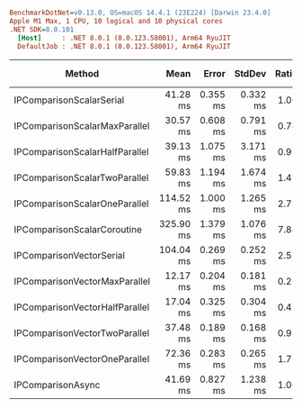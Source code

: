 ``` ini

BenchmarkDotNet=v0.13.0, OS=macOS 14.4.1 (23E224) [Darwin 23.4.0]
Apple M1 Max, 1 CPU, 10 logical and 10 physical cores
.NET SDK=8.0.101
  [Host]     : .NET 8.0.1 (8.0.123.58001), Arm64 RyuJIT
  DefaultJob : .NET 8.0.1 (8.0.123.58001), Arm64 RyuJIT


```
|                         Method |      Mean |    Error |   StdDev | Ratio | RatioSD | Rank |       Gen 0 | Gen 1 | Gen 2 |     Allocated |
|------------------------------- |----------:|---------:|---------:|------:|--------:|-----:|------------:|------:|------:|--------------:|
|       IPComparisonScalarSerial |  41.28 ms | 0.355 ms | 0.332 ms |  1.00 |    0.00 |    6 |           - |     - |     - |          52 B |
|  IPComparisonScalarMaxParallel |  30.57 ms | 0.608 ms | 0.791 ms |  0.74 |    0.02 |    3 |           - |     - |     - |       3,862 B |
| IPComparisonScalarHalfParallel |  39.13 ms | 1.075 ms | 3.171 ms |  0.91 |    0.07 |    5 |           - |     - |     - |       2,766 B |
|  IPComparisonScalarTwoParallel |  59.83 ms | 1.194 ms | 1.674 ms |  1.45 |    0.06 |    7 |           - |     - |     - |       2,113 B |
|  IPComparisonScalarOneParallel | 114.52 ms | 1.000 ms | 1.265 ms |  2.77 |    0.03 |   10 |           - |     - |     - |       1,984 B |
|    IPComparisonScalarCoroutine | 325.90 ms | 1.379 ms | 1.076 ms |  7.88 |    0.05 |   11 | 128000.0000 |     - |     - | 805,307,096 B |
|       IPComparisonVectorSerial | 104.04 ms | 0.269 ms | 0.252 ms |  2.52 |    0.02 |    9 |           - |     - |     - |         134 B |
|  IPComparisonVectorMaxParallel |  12.17 ms | 0.204 ms | 0.181 ms |  0.29 |    0.00 |    1 |           - |     - |     - |       4,186 B |
| IPComparisonVectorHalfParallel |  17.04 ms | 0.325 ms | 0.304 ms |  0.41 |    0.01 |    2 |           - |     - |     - |       2,840 B |
|  IPComparisonVectorTwoParallel |  37.48 ms | 0.189 ms | 0.168 ms |  0.91 |    0.01 |    4 |           - |     - |     - |       2,102 B |
|  IPComparisonVectorOneParallel |  72.36 ms | 0.283 ms | 0.265 ms |  1.75 |    0.01 |    8 |           - |     - |     - |       1,912 B |
|              IPComparisonAsync |  41.69 ms | 0.827 ms | 1.238 ms |  1.00 |    0.04 |    6 |           - |     - |     - | 268,437,024 B |
